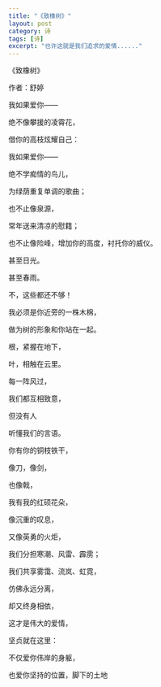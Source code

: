```yaml
---
title: "《致橡树》"
layout: post
category: 诗
tags: [诗]
excerpt: "也许这就是我们追求的爱情......"
---
```


《致橡树》

作者：舒婷 

我如果爱你—— 

绝不像攀援的凌霄花， 

借你的高枝炫耀自己： 

我如果爱你—— 

绝不学痴情的鸟儿， 

为绿荫重复单调的歌曲； 

也不止像泉源， 

常年送来清凉的慰籍； 

也不止像险峰，增加你的高度，衬托你的威仪。 

甚至日光。 

甚至春雨。 

不，这些都还不够！ 

我必须是你近旁的一株木棉， 

做为树的形象和你站在一起。 

根，紧握在地下， 

叶，相触在云里。 

每一阵风过， 

我们都互相致意， 

但没有人 

听懂我们的言语。 

你有你的铜枝铁干， 

像刀，像剑， 

也像戟， 

我有我的红硕花朵， 

像沉重的叹息， 

又像英勇的火炬， 

我们分担寒潮、风雷、霹雳； 

我们共享雾霭、流岚、虹霓， 

仿佛永远分离， 

却又终身相依， 

这才是伟大的爱情， 

坚贞就在这里： 

不仅爱你伟岸的身躯， 

也爱你坚持的位置，脚下的土地
